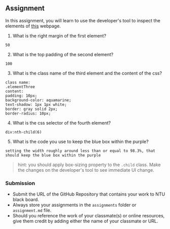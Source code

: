 ## Assignment

In this assignment, you will learn to use the developer's tool to inspect the elements of [this](https://nznznh.csb.app/) webpage.

1. What is the right margin of the first element? 
```
50
```

2. What is the top padding of the second element?
```
100
```

3. What is the class name of the third element and the content of the css?
```
class name:
.elementThree
content:
padding: 10px;
background-color: aquamarine;
text-shadow: 1px 1px white;
border: gray solid 2px;
border-radius: 10px;
```

4. What is the css selector of the fourth element?
```
div:nth-child(6)
```

5. What is the code you use to keep the blue box within the purple?
```
setting the width roughly around less than or equal to 98.3%, that should keep the blue box within the purple
```

> hint: you should apply box-sizing property to the `.child` class. Make the changes on the developer's tool to see immediate UI change.



### Submission 

- Submit the URL of the GitHub Repository that contains your work to NTU black board.
- Always store your assignments in the `assignments` folder or `assignment.md` file.
- Should you reference the work of your classmate(s) or online resources, give them credit by adding either the name of your classmate or URL. 

